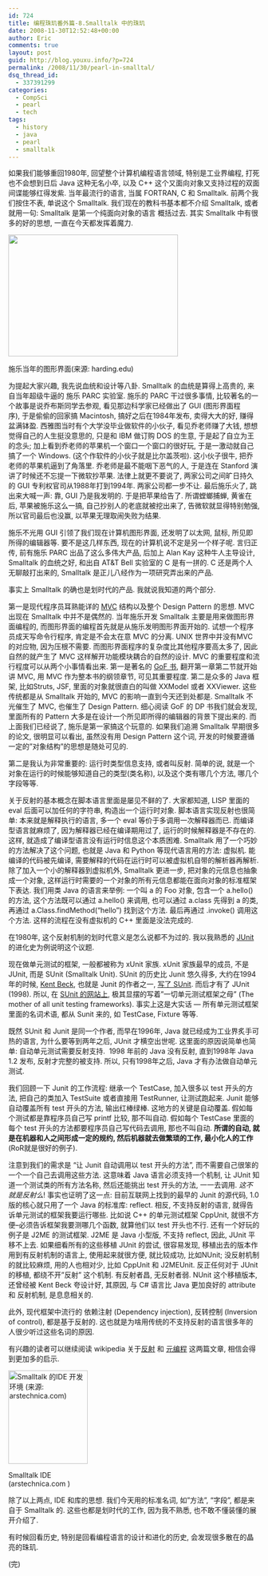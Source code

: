 ```yaml
---
id: 724
title: 编程珠玑番外篇-8.Smalltalk 中的珠玑
date: 2008-11-30T12:52:48+00:00
author: Eric
comments: true
layout: post
guid: http://blog.youxu.info/?p=724
permalink: /2008/11/30/pearl-in-smalltal/
dsq_thread_id:
  - 337391299
categories:
  - CompSci
  - pearl
  - tech
tags:
  - history
  - java
  - pearl
  - smalltalk
---
```

如果我们能够重回1980年, 回望整个计算机编程语言领域, 特别是工业界编程, 打死也不会想到日后 Java 这种无名小卒, 以及 C++ 这个又面向对象又支持过程的双面间谍能够红得发紫. 当年最流行的语言, 当属 FORTRAN, C 和 Smalltalk. 前两个我们按住不表, 单说这个 Smalltalk. 我们现在的教科书基本都不介绍 Smalltalk, 或者就用一句: Smalltalk 是第一个纯面向对象的语言 概括过去. 其实 Smalltalk 中有很多的好的思想, 一直在今天都发挥着魔力. 

<div id="attachment_727" style="width: 350px" class="wp-caption alignright">
  <img class="size-medium wp-image-727" title="star" src="http://blog.youxu.info/wp-content/uploads/2008/11/star.jpg" alt="" width="340" height="244" />
  
  <p class="wp-caption-text">
    施乐当年的图形界面(来源: harding.edu)
  </p>
</div>

为提起大家兴趣, 我先说血统和设计等八卦. Smalltalk 的血统是算得上高贵的, 来自当年超级牛逼的 施乐 PARC 实验室. 施乐的 PARC 干过很多事情, 比较著名的一个故事是说乔布斯同学去参观, 看见那边科学家已经做出了 GUI (图形界面程序), 于是偷偷的回家搞 Macintosh, 搞好之后在1984年发布, 卖得大大的好, 赚得盆满钵盈. 西雅图当时有个大学没毕业做软件的小伙子, 看见乔老师赚了大钱, 想想觉得自己的人生挺没意思的, 只是和 IBM 做订购 DOS 的生意, 于是起了自立为王的念头; 加上看到乔老师的苹果机一个窗口一个窗口的很好玩, 于是一激动就自己搞了一个 Windows. (这个作软件的小伙子就是比尔盖茨啦). 这小伙子很牛, 把乔老师的苹果机逼到了角落里. 乔老师是最不能咽下恶气的人, 于是连在 Stanford 演讲了时候还不忘提一下微软抄苹果. 法律上就更不要说了, 两家公司之间旷日持久的 GUI 专利权官司从1988年打到1994年. 两家公司都一步不让. 最后施乐火了, 跳出来大喊一声: 靠, GUI 乃是我发明的. 于是把苹果给告了. 所谓螳螂捕蝉, 黄雀在后, 苹果被施乐这么一搞, 自己抄别人的老底就被挖出来了, 告微软就显得特别勉强, 所以官司最后也没赢, 以苹果无理取闹失败为结果.

施乐不光用 GUI 引领了我们现在计算机图形界面, 还发明了以太网, 鼠标, 所见即所得的编辑器等. 要不是这几样东西, 现在的计算机说不定是另一个样子呢. 言归正传, 前有施乐 PARC 出品了这么多伟大产品, 后加上 Alan Kay 这种牛人主导设计, Smalltalk 的血统之好, 和出自 AT&T Bell 实验室的 C 是有一拼的. C 还是两个人无聊敲打出来的, Smalltalk 是正儿八经作为一项研究弄出来的产品.  

事实上 Smalltalk 的确也是划时代的产品. 我就说我知道的两个部分. 

第一是现代程序员耳熟能详的 [MVC](http://en.wikipedia.org/wiki/Model-view-controller) 结构以及整个 Design Pattern 的思想. MVC 出现在 Smalltalk 中并不是偶然的. 当年施乐开发 Smalltalk 主要是用来做图形界面编程的, 而图形界面的编程首先就是从施乐发明图形界面开始的. 试想一个程序员成天写命令行程序, 肯定是不会太在意 MVC 的分离. UNIX 世界中并没有MVC的对应物, 因为压根不需要. 而图形界面程序的复杂度比其他程序要高太多了, 因此自然的就产生了 MVC 这样解开功能模块耦合的自然的设计. MVC 的重要程度和流行程度可以从两个小事情看出来. 第一是著名的 [GoF 书](http://en.wikipedia.org/wiki/Design_Patterns), 翻开第一章第二节就开始讲 MVC, 用 MVC 作为整本书的纲领章节, 可见其重要程度. 第二是众多的 Java 框架, 比如Struts, JSF, 里面的对象就很直白的叫做 XXModel 或者 XXViewer. 这些传统都是从 Smalltalk 开始的, MVC 的影响一直到今天还到处都是. Smalltalk 不光催生了 MVC, 也催生了 Design Pattern. 细心阅读 GoF 的 DP 书我们就会发现, 里面所有的 Pattern 大多是在设计一个所见即所得的编辑器的背景下提出来的. 而上面我们已经说了, 施乐是第一家搞这个玩意的. 如果我们追溯 Smalltalk 早期很多的论文, 很明显可以看出, 虽然没有用 Design Pattern 这个词, 开发的时候要遵循一定的&#8221;对象结构&#8221;的思想是随处可见的. 

第二是我认为非常重要的: 运行时类型信息支持, 或者叫反射. 简单的说, 就是一个对象在运行的时候能够知道自己的类型(类名称), 以及这个类有哪几个方法, 哪几个字段等等. 

关于反射的基本概念在脚本语言里面是屡见不鲜的了. 大家都知道, LISP 里面的 eval 后面可以加任何的字符串, 构造出一个运行时对象. 脚本语言实现反射也很简单: 本来就是解释执行的语言, 多一个 eval 等价于多调用一次解释器而已. 而编译型语言就麻烦了, 因为解释器已经在编译期用过了, 运行的时候解释器是不存在的. 这样, 就造成了编译型语言没有运行时信息这个本质困难. Smalltalk 用了一个巧妙的方法解决了这个问题, 也就是 Java 和 Python 等现代语言用的方法: 虚拟机. 能编译的代码被先编译, 需要解释的代码在运行时可以被虚拟机自带的解析器再解析. 除了加入一个小的解释器到虚拟机外, Smalltalk 更进一步, 把对象的元信息也抽象成一个对象, 这样运行时需要的一个对象的所有元信息都能在面向对象的标准框架下表达. 我们用类 Java 的语言来举例: 一个叫 a 的 Foo 对象, 包含一个 a.hello() 的方法, 这个方法既可以通过 a.hello() 来调用, 也可以通过 a.class 先得到 a 的类, 再通过 a.Class.findMethod(&#8220;hello&#8221;) 找到这个方法. 最后再通过 .invoke() 调用这个方法. 这样的流程在没有虚拟机的 C++ 里面是没法完成的. 

在1980年, 这个反射机制的划时代意义是怎么说都不为过的. 我以我熟悉的 [JUnit](http://www.junit.org/) 的进化史为例说明这个议题. 

现在做单元测试的框架, 一般都被称为 xUnit 家族. xUnit 家族最早的成员, 不是 JUnit, 而是 SUnit (Smalltalk Unit). SUnit 的历史比 Junit 悠久得多, 大约在1994年的时候, [Kent Beck](http://en.wikipedia.org/wiki/Kent_Beck), 也就是 Junit 的作者之一, [写了 SUnit](http://www.xprogramming.com/testfram.htm). 而后才有了 JUnit (1998). 所以, 在 [SUnit 的网站上](http://sunit.sourceforge.net/), 极其显摆的写着&#8221;一切单元测试框架之母&#8221; (The mother of all unit testing frameworks). 事实上这是大实话 &#8212; 所有单元测试框架里面的名词术语, 都从 Sunit 来的, 如 TestCase, Fixture 等等. 

既然 SUnit 和 Junit 是同一个作者, 而早在1996年, Java 就已经成为工业界炙手可热的语言, 为什么要等到两年之后, JUnit 才横空出世呢. 这里面的原因说简单也简单: 自动单元测试需要反射支持.  1998 年前的 Java 没有反射, 直到1998年 Java 1.2 发布, 反射才完整的被支持. 所以, 只有1998年之后, Java 才有办法做自动单元测试. 

我们回顾一下 Junit 的工作流程: 继承一个 TestCase, 加入很多以 test 开头的方法, 把自己的类加入 TestSuite 或者直接用 TestRunner, 让测试跑起来. Junit 能够自动覆盖所有 test 开头的方法, 输出红棒绿棒. 这地方的关键是自动覆盖. 假如每个测试都是靠程序员自己写 printf 比较, 那不叫自动. 假如每个 TestCase 里面的每个 test 开头的方法都要程序员自己写代码去调用, 那也不叫自动. **所谓的自动, 就是在机器和人之间形成一定的规约, 然后机器就去做繁琐的工作, 最小化人的工作**(RoR就是很好的例子). 

注意到我们的需求是 &#8220;让 Junit 自动调用以 test 开头的方法&#8221;, 而不需要自己很笨的一个一个自己去调用这些方法. 这意味着 Java 语言必须支持一个机制, 让 JUnit 知道一个测试类的所有方法名称, 然后还能挑出 test 开头的方法, 一一去调用. _这不就是反射么_! 事实也证明了这一点: 目前互联网上找到的最早的 Junit 的源代码, 1.0 版的核心就只用了一个 Java 的标准库: reflect. 相反, 不支持反射的语言, 就得告诉单元测试的框架我要运行哪些. 比如说 C++ 的单元测试框架 CppUnit, 就很不方便&#8211;必须告诉框架我要测哪几个函数, 就算他们以 test 开头也不行. 还有一个好玩的例子是 J2ME 的测试框架. J2ME 是 Java 小型版, 不支持 reflect, 因此, JUnit 平移不上去. 如果细看所有的这些移植 JUnit 的尝试, 很容易发现, 移植出去的版本作用到有反射机制的语言上, 使用起来就很方便, 就比较成功, 比如NUnit; 没反射机制的就比较麻烦, 用的人也相对少, 比如 CppUnit 和 J2MEUnit. 反正任何对于 JUnit 的移植, 都绕不开&#8221;反射&#8221; 这个机制. 有反射者昌, 无反射者弱. NUnit 这个移植版本, 还曾经被 Kent Beck 夸设计好, 其原因, 与 C# 语言比 Java 更加良好的 attribute 和 反射机制, 是息息相关的. 

此外, 现代框架中流行的 依赖注射 (Dependency injection), 反转控制 (Inversion of control), 都是基于反射的. 这也就是为啥用传统的不支持反射的语言很多年的人很少听过这些名词的原因. 

有兴趣的读者可以继续阅读 wikipedia 关于[反射](http://en.wikipedia.org/wiki/Reflection_(computer_science)) 和 [元编程](http://en.wikipedia.org/wiki/Metaprogramming) 这两篇文章, 相信会得到更加多的启示. 

<div id="attachment_728" style="width: 169px" class="wp-caption aligncenter">
  <img class="size-medium wp-image-728 " title="7-altost-small" src="http://blog.youxu.info/wp-content/uploads/2008/11/7-altost-small-255x300.jpg" alt="Smalltalk 的IDE 开发环境 (来源: arstechnica.com)" width="159" height="187" srcset="http://blog.youxu.info/wp-content/uploads/2008/11/7-altost-small-255x300.jpg 255w, http://blog.youxu.info/wp-content/uploads/2008/11/7-altost-small.jpg 400w" sizes="(max-width: 159px) 100vw, 159px" />
  
  <p class="wp-caption-text">
    Smalltalk IDE (arstechnica.com )
  </p>
</div>

除了以上两点, IDE 和库的思想. 我们今天用的标准名词, 如&#8221;方法&#8221;, &#8220;字段&#8221;, 都是来自于 Smalltalk 的. 这些也都是划时代的工作, 因为我不熟悉, 也不敢不懂装懂的展开介绍了.  
  
有时候回看历史, 特别是回看编程语言的设计和进化的历史, 会发现很多散在的晶亮的珠玑. 

(完)